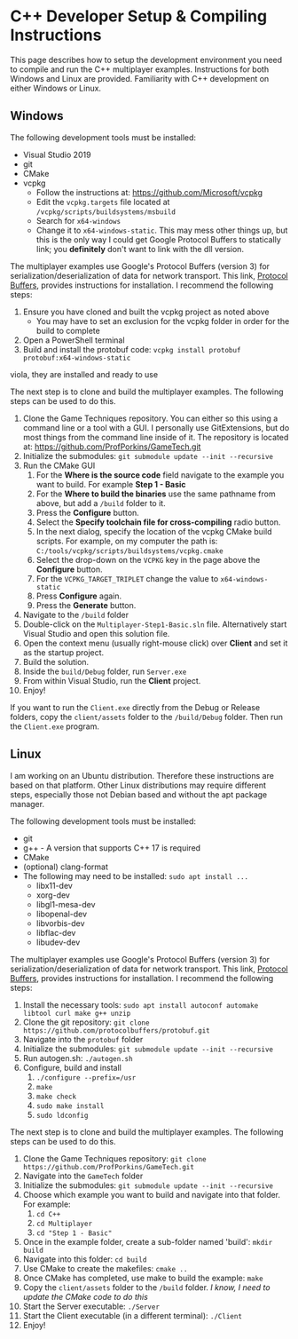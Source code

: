 # C++ Developer Setup & Compiling Instructions

This page describes how to setup the development environment you need to compile and run the C++ multiplayer examples.  Instructions for both Windows and Linux are provided.  Familiarity with C++ development on either Windows or Linux.

## Windows

The following development tools must be installed:

* Visual Studio 2019
* git
* CMake
* vcpkg
  * Follow the instructions at: https://github.com/Microsoft/vcpkg
  * Edit the `vcpkg.targets` file located at `/vcpkg/scripts/buildsystems/msbuild`
  * Search for `x64-windows`
  * Change it to `x64-windows-static`.  This may mess other things up, but this is the only way I could get Google Protocol Buffers to statically link; you **definitely** don't want to link with the dll version.

The multiplayer examples use Google's Protocol Buffers (version 3) for serialization/deserialization of data for network transport.  This link, [Protocol Buffers](https://github.com/protocolbuffers/protobuf/blob/master/src/README.md), provides instructions for installation.  I recommend the following steps:

1. Ensure you have cloned and built the vcpkg project as noted above
   * You may have to set an exclusion for the vcpkg folder in order for the build to complete
1. Open a PowerShell terminal
1. Build and install the protobuf code: `vcpkg install protobuf protobuf:x64-windows-static`

viola, they are installed and ready to use

<!--- using vcpkg & CMake reference: https://developerpaul123.github.io/c++/cmake/using-vcpkg-on-windows/ --->
The next step is to clone and build the multiplayer examples.  The following steps can be used to do this.

1. Clone the Game Techniques repository.  You can either so this using a command line or a tool with a GUI.  I personally use GitExtensions, but do most things from the command line inside of it.  The repository is located at: https://github.com/ProfPorkins/GameTech.git
1. Initialize the submodules: `git submodule update --init --recursive`
1. Run the CMake GUI
   1. For the **Where is the source code** field navigate to the example you want to build.  For example **Step 1 - Basic**
   1. For the **Where to build the binaries** use the same pathname from above, but add a `/build` folder to it.
   1. Press the **Configure** button.
   1. Select the **Specify toolchain file for cross-compiling** radio button.
   1. In the next dialog, specify the location of the vcpkg CMake build scripts.  For example, on my computer the path is: `C:/tools/vcpkg/scripts/buildsystems/vcpkg.cmake`
   1. Select the drop-down on the `VCPKG` key in the page above the **Configure** button.
   1. For the `VCPKG_TARGET_TRIPLET` change the value to `x64-windows-static`
   1. Press **Configure** again.
   1. Press the **Generate** button.
1. Navigate to the `/build` folder
1. Double-click on the `Multiplayer-Step1-Basic.sln` file.  Alternatively start Visual Studio and open this solution file.
1. Open the context menu (usually right-mouse click) over **Client** and set it as the startup project.
1. Build the solution.
1. Inside the `build/Debug` folder, run `Server.exe`
1. From within Visual Studio, run the **Client** project.
1. Enjoy!

If you want to run the `Client.exe` directly from the Debug or Release folders, copy the `client/assets` folder to the `/build/Debug` folder.  Then run the `Client.exe` program.

## Linux

I am working on an Ubuntu distribution.  Therefore these instructions are based on that platform.  Other Linux distributions may require different steps, especially those not Debian based and without the apt package manager.

The following development tools must be installed:

* git
* g++ - A version that supports C++ 17 is required
* CMake
* (optional) clang-format
* The following may need to be installed: `sudo apt install ...`
  * libx11-dev
  * xorg-dev
  * libgl1-mesa-dev
  * libopenal-dev
  * libvorbis-dev
  * libflac-dev
  * libudev-dev

The multiplayer examples use Google's Protocol Buffers (version 3) for serialization/deserialization of data for network transport.  This link, [Protocol Buffers](https://github.com/protocolbuffers/protobuf/blob/master/src/README.md), provides instructions for installation.  I recommend the following steps:

1. Install the necessary tools: `sudo apt install autoconf automake libtool curl make g++ unzip`
1. Clone the git repository: `git clone https://github.com/protocolbuffers/protobuf.git`
1. Navigate into the `protobuf` folder
1. Initialize the submodules: `git submodule update --init --recursive`
1. Run autogen.sh: `./autogen.sh`
1. Configure, build and install
   1. `./configure --prefix=/usr`
   1. `make`
   1. `make check`
   1. `sudo make install`
   1. `sudo ldconfig`

The next step is to clone and build the multiplayer examples.  The following steps can be used to do this.

1. Clone the Game Techniques repository: `git clone https://github.com/ProfPorkins/GameTech.git`
1. Navigate into the `GameTech` folder
1. Initialize the submodules: `git submodule update --init --recursive`
1. Choose which example you want to build and navigate into that folder.  For example:
   1. `cd C++`
   1. `cd Multiplayer`
   1. `cd "Step 1 - Basic"`
1. Once in the example folder, create a sub-folder named 'build': `mkdir build`
1. Navigate into this folder: `cd build`
1. Use CMake to create the makefiles: `cmake ..`
1. Once CMake has completed, use make to build the example: `make`
1. Copy the `client/assets` folder to the `/build` folder.  _I know, I need to update the CMake code to do this_
1. Start the Server executable: `./Server`
1. Start the Client executable (in a different terminal): `./Client`
1. Enjoy!
